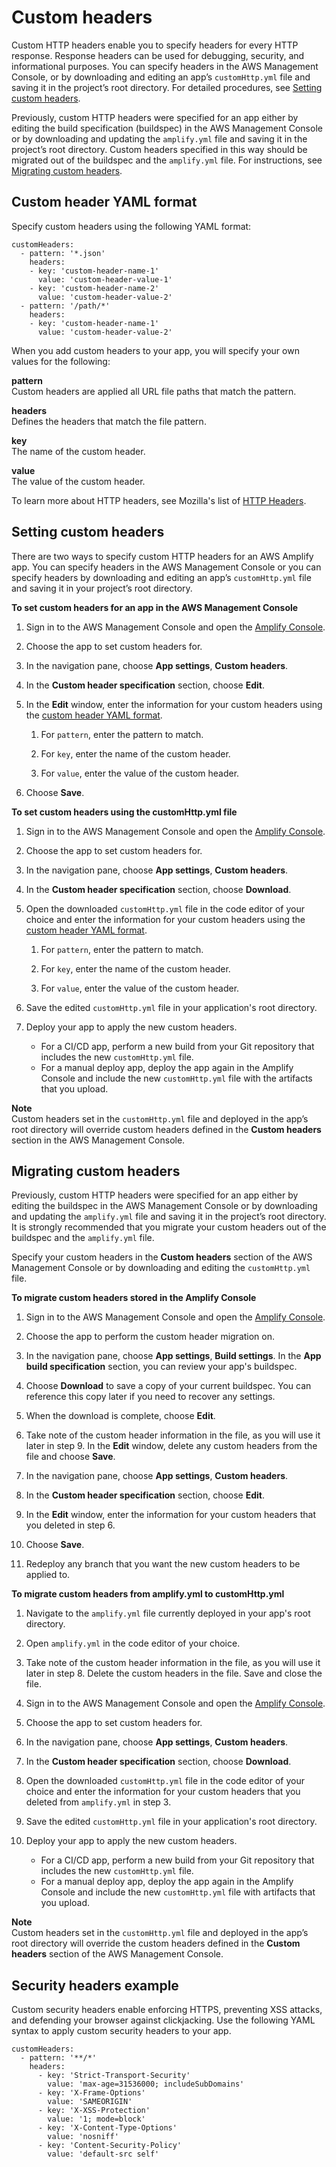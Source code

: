 # Custom headers<a name="custom-headers"></a>

Custom HTTP headers enable you to specify headers for every HTTP response\. Response headers can be used for debugging, security, and informational purposes\. You can specify headers in the AWS Management Console, or by downloading and editing an app’s `customHttp.yml` file and saving it in the project’s root directory\. For detailed procedures, see [Setting custom headers](#setting-custom-headers)\.

Previously, custom HTTP headers were specified for an app either by editing the build specification \(buildspec\) in the AWS Management Console or by downloading and updating the `amplify.yml` file and saving it in the project’s root directory\. Custom headers specified in this way should be migrated out of the buildspec and the `amplify.yml` file\. For instructions, see [Migrating custom headers](#migrate-custom-headers)\.

## Custom header YAML format<a name="custom-header-YAML-format"></a>

Specify custom headers using the following YAML format:

```
customHeaders:
  - pattern: '*.json'
    headers:
    - key: 'custom-header-name-1'
      value: 'custom-header-value-1'
    - key: 'custom-header-name-2'
      value: 'custom-header-value-2'
  - pattern: '/path/*'
    headers:
    - key: 'custom-header-name-1'
      value: 'custom-header-value-2'
```

When you add custom headers to your app, you will specify your own values for the following:

**pattern**  
Custom headers are applied all URL file paths that match the pattern\.

**headers**  
Defines the headers that match the file pattern\.

**key**  
The name of the custom header\.

**value**  
The value of the custom header\.

To learn more about HTTP headers, see Mozilla's list of [HTTP Headers](https://developer.mozilla.org/en-US/docs/Web/HTTP/Headers)\.

## Setting custom headers<a name="setting-custom-headers"></a>

There are two ways to specify custom HTTP headers for an AWS Amplify app\. You can specify headers in the AWS Management Console or you can specify headers by downloading and editing an app’s `customHttp.yml` file and saving it in your project’s root directory\. 

**To set custom headers for an app in the AWS Management Console**

1. Sign in to the AWS Management Console and open the [Amplify Console](https://console.aws.amazon.com/amplify/)\.

1. Choose the app to set custom headers for\.

1. In the navigation pane, choose **App settings**, **Custom headers**\.

1. In the **Custom header specification** section, choose **Edit**\.

1. In the **Edit** window, enter the information for your custom headers using the [custom header YAML format](#custom-header-YAML-format)\.

   1. For `pattern`, enter the pattern to match\.

   1. For `key`, enter the name of the custom header\.

   1. For `value`, enter the value of the custom header\.

1. Choose **Save**\.

**To set custom headers using the customHttp\.yml file**

1. Sign in to the AWS Management Console and open the [Amplify Console](https://console.aws.amazon.com/amplify/)\.

1. Choose the app to set custom headers for\.

1. In the navigation pane, choose **App settings**, **Custom headers**\.

1. In the **Custom header specification** section, choose **Download**\.

1. Open the downloaded `customHttp.yml` file in the code editor of your choice and enter the information for your custom headers using the [custom header YAML format](#custom-header-YAML-format)\.

   1. For `pattern`, enter the pattern to match\.

   1. For `key`, enter the name of the custom header\.

   1. For `value`, enter the value of the custom header\.

1. Save the edited `customHttp.yml` file in your application's root directory\.

1. Deploy your app to apply the new custom headers\.
   + For a CI/CD app, perform a new build from your Git repository that includes the new `customHttp.yml` file\.
   + For a manual deploy app, deploy the app again in the Amplify Console and include the new `customHttp.yml` file with the artifacts that you upload\.

**Note**  
Custom headers set in the `customHttp.yml` file and deployed in the app’s root directory will override custom headers defined in the **Custom headers** section in the AWS Management Console\. 

## Migrating custom headers<a name="migrate-custom-headers"></a>

Previously, custom HTTP headers were specified for an app either by editing the buildspec in the AWS Management Console or by downloading and updating the `amplify.yml` file and saving it in the project’s root directory\. It is strongly recommended that you migrate your custom headers out of the buildspec and the `amplify.yml` file\. 

Specify your custom headers in the **Custom headers** section of the AWS Management Console or by downloading and editing the `customHttp.yml` file\.

**To migrate custom headers stored in the Amplify Console**

1. Sign in to the AWS Management Console and open the [Amplify Console](https://console.aws.amazon.com/amplify/)\.

1. Choose the app to perform the custom header migration on\.

1. In the navigation pane, choose **App settings**, **Build settings**\. In the **App build specification** section, you can review your app's buildspec\.

1. Choose **Download** to save a copy of your current buildspec\. You can reference this copy later if you need to recover any settings\.

1. When the download is complete, choose **Edit**\.

1. Take note of the custom header information in the file, as you will use it later in step 9\. In the **Edit** window, delete any custom headers from the file and choose **Save**\. 

1. In the navigation pane, choose **App settings**, **Custom headers**\.

1. In the **Custom header specification** section, choose **Edit**\.

1. In the **Edit** window, enter the information for your custom headers that you deleted in step 6\.

1. Choose **Save**\.

1. Redeploy any branch that you want the new custom headers to be applied to\.

**To migrate custom headers from amplify\.yml to customHttp\.yml**

1. Navigate to the `amplify.yml` file currently deployed in your app's root directory\.

1. Open `amplify.yml` in the code editor of your choice\.

1. Take note of the custom header information in the file, as you will use it later in step 8\. Delete the custom headers in the file\. Save and close the file\. 

1. Sign in to the AWS Management Console and open the [Amplify Console](https://console.aws.amazon.com/amplify/)\.

1. Choose the app to set custom headers for\.

1. In the navigation pane, choose **App settings**, **Custom headers**\.

1. In the **Custom header specification** section, choose **Download**\.

1. Open the downloaded `customHttp.yml` file in the code editor of your choice and enter the information for your custom headers that you deleted from `amplify.yml` in step 3\.

1. Save the edited `customHttp.yml` file in your application's root directory\.

1. Deploy your app to apply the new custom headers\.
   + For a CI/CD app, perform a new build from your Git repository that includes the new `customHttp.yml` file\.
   + For a manual deploy app, deploy the app again in the Amplify Console and include the new `customHttp.yml` file with artifacts that you upload\.

**Note**  
Custom headers set in the `customHttp.yml` file and deployed in the app’s root directory will override the custom headers defined in the **Custom headers** section of the AWS Management Console\. 

## Security headers example<a name="example-security-headers"></a>

Custom security headers enable enforcing HTTPS, preventing XSS attacks, and defending your browser against clickjacking\. Use the following YAML syntax to apply custom security headers to your app\. 

```
customHeaders:
  - pattern: '**/*'
    headers:
      - key: 'Strict-Transport-Security'
        value: 'max-age=31536000; includeSubDomains'
      - key: 'X-Frame-Options'
        value: 'SAMEORIGIN'
      - key: 'X-XSS-Protection'
        value: '1; mode=block'
      - key: 'X-Content-Type-Options'
        value: 'nosniff'
      - key: 'Content-Security-Policy'
        value: 'default-src self'
```